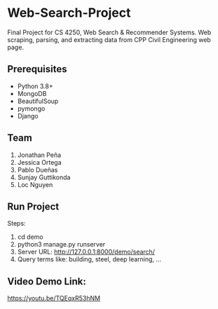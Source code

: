 # Web-Search-Project
Final Project for CS 4250, Web Search &amp; Recommender Systems. Web scraping, parsing, and extracting data from CPP Civil Engineering web page.

## Prerequisites
- Python 3.8+
- MongoDB
- BeautifulSoup
- pymongo
- Django

## Team
1. Jonathan Peña
2. Jessica Ortega
3. Pablo Dueñas
4. Sunjay Guttikonda
5. Loc Nguyen

## Run Project
Steps:
1. cd demo
3. python3 manage.py runserver
4. Server URL: http://127.0.0.1:8000/demo/search/
5. Query terms like: building, steel, deep learning, ...

## Video Demo Link:
https://youtu.be/TQEqxR53hNM 
